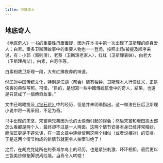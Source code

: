 ```yaml
---
title: 地底奇人
---
```


## 地底奇人

《地底奇人》一书的重要性毋庸置疑，因为在本书中第一次出现了卫斯理的终身爱人：白素。很多卫斯理故事中的重要人物也一一登场，按照出场/被提及顺序来说，有：小郭（郭则清），老蔡（卫斯理老家人），红红（卫斯理表妹），白老大（卫斯理岳父），白素，白奇伟等。

白素相救卫斯理一段，大有红拂夜奔的味道。

倪匡对中国传统文化，特别是江湖（帮会）情有独钟，卫斯理本人行侠仗义，正是侠客的典型写照。可惜，“目的，是想寫一些中國傳統幫會中的奇人，結果，也還是只寫成了一個傳奇故事。”

文中还略略提及[《钻石花》](../001)中的经历，但是并未明确指出。这一做法在日后卫斯理小说中将一再采用，不足为奇。

书中出现的宋坚、宋富两兄弟因为长的太像而引起的误会；然后宋富和坂田高太郎怎么看都是两个人，最终却不过是一人两面。这两个情节安排本身已经非常精妙，而倪匡更是不避忌讳，在一篇文章中连续使用这两个相似（或者说相对）的安排。于是这两个情节构成的新情节就更令人拍案叫绝了！

之后，在胡克党徒所在的泰肖尔岛上的经历，也是紧张刺激、环环相扣。最后更以三袋美钞做垫脚脱离险境，当真令人唏嘘！


